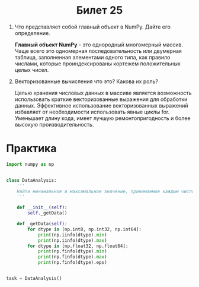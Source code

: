 <h1 align='center'>Билет 25</h1>

1. Что представляет собой главный объект в NumPy. Дайте его определение.

    **Главный объект NumPy** - это однородный многомерный массив. Чаще всего это одномерная последовательность или двумерная таблица, заполненная элементами одного типа, как правило числами, которые проиндексированы кортежем положительных целых чисел.

2. Векторизованные вычисления что это? Какова их роль?

    Целью хранения числовых данных в массиве является возможность использовать краткие векторизованные выражения для обработки данных. Эффективное использование векторизованных выражений избавляет от необходимости использовать явные циклы for. Уменьшает длину кода, имеет лучшую ремонтопригодность и более высокую производительность.

# Практика

```python
import numpy as np


class DataAnalysis:
    '''
    Найти минимальное и максимальное значение, принимаемое каждым числовым типом NumPy.
    '''

    def __init__(self):
        self._getData()

    def _getData(self):
        for dtype in [np.int8, np.int32, np.int64]:
            print(np.iinfo(dtype).min)
            print(np.iinfo(dtype).max)
        for dtype in [np.float32, np.float64]:
            print(np.finfo(dtype).min)
            print(np.finfo(dtype).max)
            print(np.finfo(dtype).eps)


task = DataAnalysis()
```